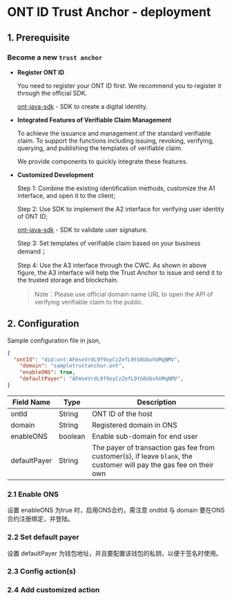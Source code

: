 # ONT ID Trust Anchor - deployment

## 1. Prerequisite

### Become a new `trust anchor`

- **Register ONT ID**

  You need to register your ONT ID first. We recommend you to register it through the official SDK.

  [ont-java-sdk](https://github.com/ontio/ontology-java-sdk) - SDK to create a digital identity.

- **Integrated Features of Verifiable Claim Management**

  To achieve the issuance and management of the standard verifiable claim. To support the functions including issuing, revoking, verifying, querying, and publishing the templates of verifiable claim.

  We provide components to quickly integrate these features.

- **Customized Development**

  Step 1: Combine the existing identification methods, customize the A1 interface, and open it to the client;

  Step 2: Use SDK to implement the A2 interface for verifying user identity of ONT ID;

  [ont-java-sdk](https://github.com/ontio/ontology-java-sdk) - SDK to validate user signature.

  Step 3: Set templates of verifiable claim based on your business demand；

  Step 4: Use the A3 interface through the CWC. As shown in above figure, the A3 interface will help the Trust Anchor to issue and send it to the trusted storage and blockchain.

  > Note：Please use official domain name URL to open the API of verifying verifiable claim to the public.



## 2. Configuration

Sample configuration file in json,

```json
{
  "ontId": "did:ont:AFmseVrdL9f9oyCzZefL9tG6UbvhUMqNMV",
	"domain": "sampletrustanchor.ont",
	"enableONS": true,
	"defaultPayer": "AFmseVrdL9f9oyCzZefL9tG6UbvhUMqNMV",
}
```

| Field Name | Type | Description |
| ---------- | ---- | ----------- |
| ontId       | String       | ONT ID of the host                  |
| domain | String | Registered domain in ONS |
| enableONS | boolean | Enable sub-domain for end user |
| defaultPayer | String | The payer of transaction gas fee from customer(s), if leave `blank`, the customer will pay the gas fee on their own |

### 2.1 Enable ONS

设置 enableONS 为true 时，启用ONS合约，需注意 ondtid 与 domain 要在ONS合约注册绑定，并登陆。

### 2.2 Set default payer

设置 defaultPayer 为钱包地址，并且要配置该钱包的私钥，以便于签名时使用。

### 2.3 Config action(s)



### 2.4 Add customized action 

